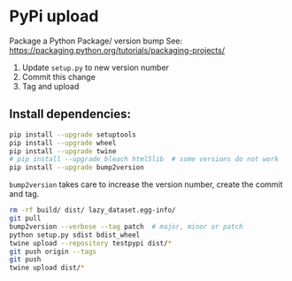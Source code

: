 
# PyPi upload

Package a Python Package/ version bump See: https://packaging.python.org/tutorials/packaging-projects/

1. Update `setup.py` to new version number
2. Commit this change
3. Tag and upload

## Install dependencies:
```bash
pip install --upgrade setuptools
pip install --upgrade wheel
pip install --upgrade twine
# pip install --upgrade bleach html5lib  # some versions do not work
pip install --upgrade bump2version
```

`bump2version` takes care to increase the version number, create the commit and tag.

```bash
rm -rf build/ dist/ lazy_dataset.egg-info/
git pull
bump2version --verbose --tag patch  # major, minor or patch
python setup.py sdist bdist_wheel
twine upload --repository testpypi dist/*
git push origin --tags
git push
twine upload dist/*
```
